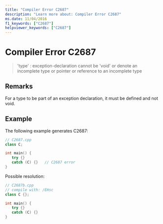 ```yaml
---
title: "Compiler Error C2687"
description: "Learn more about: Compiler Error C2687"
ms.date: 11/04/2016
f1_keywords: ["C2687"]
helpviewer_keywords: ["C2687"]
---
```

# Compiler Error C2687

> 'type' : exception-declaration cannot be 'void' or denote an incomplete type or pointer or reference to an incomplete type

## Remarks

For a type to be part of an exception declaration, it must be defined and not void.

## Example

The following example generates C2687:

```cpp
// C2687.cpp
class C;

int main() {
   try {}
   catch (C) {}   // C2687 error
}
```

Possible resolution:

```cpp
// C2687b.cpp
// compile with: /EHsc
class C {};

int main() {
   try {}
   catch (C) {}
}
```
